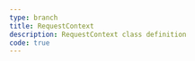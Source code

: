 ```yaml
---
type: branch
title: RequestContext
description: RequestContext class definition
code: true
---
```

<RedirectToFirstChild />

